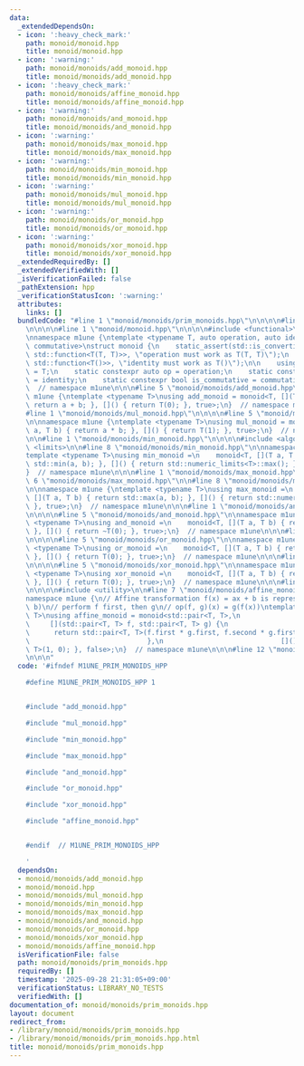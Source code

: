 ```yaml
---
data:
  _extendedDependsOn:
  - icon: ':heavy_check_mark:'
    path: monoid/monoid.hpp
    title: monoid/monoid.hpp
  - icon: ':warning:'
    path: monoid/monoids/add_monoid.hpp
    title: monoid/monoids/add_monoid.hpp
  - icon: ':heavy_check_mark:'
    path: monoid/monoids/affine_monoid.hpp
    title: monoid/monoids/affine_monoid.hpp
  - icon: ':warning:'
    path: monoid/monoids/and_monoid.hpp
    title: monoid/monoids/and_monoid.hpp
  - icon: ':warning:'
    path: monoid/monoids/max_monoid.hpp
    title: monoid/monoids/max_monoid.hpp
  - icon: ':warning:'
    path: monoid/monoids/min_monoid.hpp
    title: monoid/monoids/min_monoid.hpp
  - icon: ':warning:'
    path: monoid/monoids/mul_monoid.hpp
    title: monoid/monoids/mul_monoid.hpp
  - icon: ':warning:'
    path: monoid/monoids/or_monoid.hpp
    title: monoid/monoids/or_monoid.hpp
  - icon: ':warning:'
    path: monoid/monoids/xor_monoid.hpp
    title: monoid/monoids/xor_monoid.hpp
  _extendedRequiredBy: []
  _extendedVerifiedWith: []
  _isVerificationFailed: false
  _pathExtension: hpp
  _verificationStatusIcon: ':warning:'
  attributes:
    links: []
  bundledCode: "#line 1 \"monoid/monoids/prim_monoids.hpp\"\n\n\n\n#line 1 \"monoid/monoids/add_monoid.hpp\"\
    \n\n\n\n#line 1 \"monoid/monoid.hpp\"\n\n\n\n#include <functional>\n#include <type_traits>\n\
    \nnamespace m1une {\ntemplate <typename T, auto operation, auto identity, bool\
    \ commutative>\nstruct monoid {\n    static_assert(std::is_convertible_v<decltype(operation),\
    \ std::function<T(T, T)>>, \"operation must work as T(T, T)\");\n    static_assert(std::is_convertible_v<decltype(identity),\
    \ std::function<T()>>, \"identity must work as T()\");\n\n    using value_type\
    \ = T;\n    static constexpr auto op = operation;\n    static constexpr auto id\
    \ = identity;\n    static constexpr bool is_commutative = commutative;\n};\n}\
    \  // namespace m1une\n\n\n#line 5 \"monoid/monoids/add_monoid.hpp\"\n\nnamespace\
    \ m1une {\ntemplate <typename T>\nusing add_monoid = monoid<T, [](T a, T b) {\
    \ return a + b; }, []() { return T(0); }, true>;\n}  // namespace m1une\n\n\n\
    #line 1 \"monoid/monoids/mul_monoid.hpp\"\n\n\n\n#line 5 \"monoid/monoids/mul_monoid.hpp\"\
    \n\nnamespace m1une {\ntemplate <typename T>\nusing mul_monoid = monoid<T, [](T\
    \ a, T b) { return a * b; }, []() { return T(1); }, true>;\n}  // namespace m1une\n\
    \n\n#line 1 \"monoid/monoids/min_monoid.hpp\"\n\n\n\n#include <algorithm>\n#include\
    \ <limits>\n\n#line 8 \"monoid/monoids/min_monoid.hpp\"\n\nnamespace m1une {\n\
    template <typename T>\nusing min_monoid =\n    monoid<T, [](T a, T b) { return\
    \ std::min(a, b); }, []() { return std::numeric_limits<T>::max(); }, true>;\n\
    }  // namespace m1une\n\n\n#line 1 \"monoid/monoids/max_monoid.hpp\"\n\n\n\n#line\
    \ 6 \"monoid/monoids/max_monoid.hpp\"\n\n#line 8 \"monoid/monoids/max_monoid.hpp\"\
    \n\nnamespace m1une {\ntemplate <typename T>\nusing max_monoid =\n    monoid<T,\
    \ [](T a, T b) { return std::max(a, b); }, []() { return std::numeric_limits<T>::min();\
    \ }, true>;\n}  // namespace m1une\n\n\n#line 1 \"monoid/monoids/and_monoid.hpp\"\
    \n\n\n\n#line 5 \"monoid/monoids/and_monoid.hpp\"\n\nnamespace m1une {\ntemplate\
    \ <typename T>\nusing and_monoid =\n    monoid<T, [](T a, T b) { return a & b;\
    \ }, []() { return ~T(0); }, true>;\n}  // namespace m1une\n\n\n#line 1 \"monoid/monoids/or_monoid.hpp\"\
    \n\n\n\n#line 5 \"monoid/monoids/or_monoid.hpp\"\n\nnamespace m1une {\ntemplate\
    \ <typename T>\nusing or_monoid =\n    monoid<T, [](T a, T b) { return a | b;\
    \ }, []() { return T(0); }, true>;\n}  // namespace m1une\n\n\n#line 1 \"monoid/monoids/xor_monoid.hpp\"\
    \n\n\n\n#line 5 \"monoid/monoids/xor_monoid.hpp\"\n\nnamespace m1une {\ntemplate\
    \ <typename T>\nusing xor_monoid =\n    monoid<T, [](T a, T b) { return a ^ b;\
    \ }, []() { return T(0); }, true>;\n}  // namespace m1une\n\n\n#line 1 \"monoid/monoids/affine_monoid.hpp\"\
    \n\n\n\n#include <utility>\n\n#line 7 \"monoid/monoids/affine_monoid.hpp\"\n\n\
    namespace m1une {\n// Affine transformation f(x) = ax + b is represented as (a,\
    \ b)\n// perform f first, then g\n// op(f, g)(x) = g(f(x))\ntemplate <typename\
    \ T>\nusing affine_monoid = monoid<std::pair<T, T>,\n                        \
    \     [](std::pair<T, T> f, std::pair<T, T> g) {\n                           \
    \      return std::pair<T, T>(f.first * g.first, f.second * g.first + g.second);\n\
    \                             },\n                             []() { return std::pair<T,\
    \ T>(1, 0); }, false>;\n}  // namespace m1une\n\n\n#line 12 \"monoid/monoids/prim_monoids.hpp\"\
    \n\n\n"
  code: '#ifndef M1UNE_PRIM_MONOIDS_HPP

    #define M1UNE_PRIM_MONOIDS_HPP 1


    #include "add_monoid.hpp"

    #include "mul_monoid.hpp"

    #include "min_monoid.hpp"

    #include "max_monoid.hpp"

    #include "and_monoid.hpp"

    #include "or_monoid.hpp"

    #include "xor_monoid.hpp"

    #include "affine_monoid.hpp"


    #endif  // M1UNE_PRIM_MONOIDS_HPP

    '
  dependsOn:
  - monoid/monoids/add_monoid.hpp
  - monoid/monoid.hpp
  - monoid/monoids/mul_monoid.hpp
  - monoid/monoids/min_monoid.hpp
  - monoid/monoids/max_monoid.hpp
  - monoid/monoids/and_monoid.hpp
  - monoid/monoids/or_monoid.hpp
  - monoid/monoids/xor_monoid.hpp
  - monoid/monoids/affine_monoid.hpp
  isVerificationFile: false
  path: monoid/monoids/prim_monoids.hpp
  requiredBy: []
  timestamp: '2025-09-28 21:31:05+09:00'
  verificationStatus: LIBRARY_NO_TESTS
  verifiedWith: []
documentation_of: monoid/monoids/prim_monoids.hpp
layout: document
redirect_from:
- /library/monoid/monoids/prim_monoids.hpp
- /library/monoid/monoids/prim_monoids.hpp.html
title: monoid/monoids/prim_monoids.hpp
---
```

